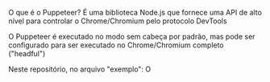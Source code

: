 O que é o Puppeteer? 
É uma biblioteca Node.js que fornece uma API 
de alto nível para controlar o Chrome/Chromium pelo protocolo DevTools

O Puppeteer é executado no modo sem cabeça por padrão, 
mas pode ser configurado para ser executado no Chrome/Chromium completo ("headful")


Neste repositório, no arquivo "exemplo": 
O 